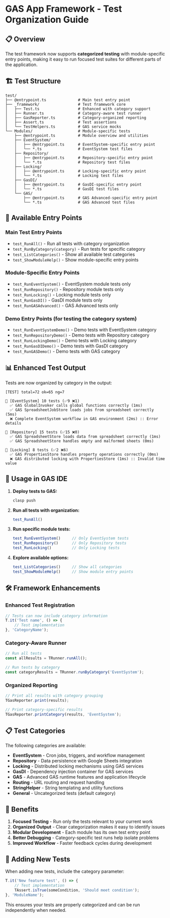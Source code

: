 # GAS App Framework - Test Organization Guide

## 📋 Overview

The test framework now supports **categorized testing** with module-specific entry points, making it easy to run focused test suites for different parts of the application.

## 🏗️ Test Structure

```
test/
├── @entrypoint.ts              # Main test entry point
├── _framework/                 # Test framework core
│   ├── Test.ts                 # Enhanced with category support
│   ├── Runner.ts               # Category-aware test runner
│   ├── GasReporter.ts          # Category-organized reporting
│   ├── Assert.ts               # Test assertions
│   └── TestHelpers.ts          # GAS service mocks
└── Modules/                    # Module-specific tests
    ├── @entrypoint.ts          # Module overview and utilities
    ├── EventSystem/
    │   ├── @entrypoint.ts      # EventSystem-specific entry point
    │   └── *.ts                # EventSystem test files
    ├── Repository/
    │   ├── @entrypoint.ts      # Repository-specific entry point
    │   └── *.ts                # Repository test files
    ├── Locking/
    │   ├── @entrypoint.ts      # Locking-specific entry point
    │   └── *.ts                # Locking test files
    ├── GasDI/
    │   ├── @entrypoint.ts      # GasDI-specific entry point
    │   └── *.ts                # GasDI test files
    └── GAS/
        ├── @entrypoint.ts      # GAS Advanced-specific entry point
        └── *.ts                # GAS Advanced test files
```

## 🎯 Available Entry Points

### Main Test Entry Points
- `test_RunAll()` - Run all tests with category organization
- `test_RunByCategory(category)` - Run tests for specific category
- `test_ListCategories()` - Show all available test categories
- `test_ShowModuleHelp()` - Show module-specific entry points

### Module-Specific Entry Points
- `test_RunEventSystem()` - EventSystem module tests only
- `test_RunRepository()` - Repository module tests only
- `test_RunLocking()` - Locking module tests only
- `test_RunGasDI()` - GasDI module tests only
- `test_RunGASAdvanced()` - GAS Advanced tests only

### Demo Entry Points (for testing the category system)
- `test_RunEventSystemDemo()` - Demo tests with EventSystem category
- `test_RunRepositoryDemo()` - Demo tests with Repository category
- `test_RunLockingDemo()` - Demo tests with Locking category
- `test_RunGasDIDemo()` - Demo tests with GasDI category
- `test_RunGASDemo()` - Demo tests with GAS category

## 📊 Enhanced Test Output

Tests are now organized by category in the output:

```
[TEST] total=72 ok=65 ng=7

📂 [EventSystem] 10 tests (✅9 ❌1)
  ✅ GAS GlobalInvoker calls global functions correctly (1ms)
  ✅ GAS SpreadsheetJobStore loads jobs from spreadsheet correctly (5ms)
  ❌ Complete EventSystem workflow in GAS environment (2ms) :: Error details

📂 [Repository] 15 tests (✅15 ❌0)
  ✅ GAS SpreadsheetStore loads data from spreadsheet correctly (1ms)
  ✅ GAS SpreadsheetStore handles empty and malformed sheets (0ms)
  
📂 [Locking] 8 tests (✅2 ❌6)
  ✅ GAS PropertiesStore handles property operations correctly (0ms)
  ❌ GAS distributed locking with PropertiesStore (1ms) :: Invalid time value
```

## 🚀 Usage in GAS IDE

1. **Deploy tests to GAS:**
   ```bash
   clasp push
   ```

2. **Run all tests with organization:**
   ```javascript
   test_RunAll()
   ```

3. **Run specific module tests:**
   ```javascript
   test_RunEventSystem()     // Only EventSystem tests
   test_RunRepository()      // Only Repository tests
   test_RunLocking()         // Only Locking tests
   ```

4. **Explore available options:**
   ```javascript
   test_ListCategories()     // Show all categories
   test_ShowModuleHelp()     // Show module entry points
   ```

## 🛠️ Framework Enhancements

### Enhanced Test Registration
```typescript
// Tests can now include category information
T.it('Test name', () => {
    // Test implementation
}, 'CategoryName');
```

### Category-Aware Runner
```typescript
// Run all tests
const allResults = TRunner.runAll();

// Run tests by category
const categoryResults = TRunner.runByCategory('EventSystem');
```

### Organized Reporting
```typescript
// Print all results with category grouping
TGasReporter.print(results);

// Print category-specific results
TGasReporter.printCategory(results, 'EventSystem');
```

## 📋 Test Categories

The following categories are available:

- **EventSystem** - Cron jobs, triggers, and workflow management
- **Repository** - Data persistence with Google Sheets integration
- **Locking** - Distributed locking mechanisms using GAS services
- **GasDI** - Dependency injection container for GAS services
- **GAS** - Advanced GAS runtime features and application lifecycle
- **Routing** - URL routing and request handling
- **StringHelper** - String templating and utility functions
- **General** - Uncategorized tests (default category)

## 🎯 Benefits

1. **Focused Testing** - Run only the tests relevant to your current work
2. **Organized Output** - Clear categorization makes it easy to identify issues
3. **Modular Development** - Each module has its own test entry point
4. **Better Debugging** - Category-specific test runs help isolate problems
5. **Improved Workflow** - Faster feedback cycles during development

## 🔧 Adding New Tests

When adding new tests, include the category parameter:

```typescript
T.it('New feature test', () => {
    // Test implementation
    TAssert.isTrue(someCondition, 'Should meet condition');
}, 'ModuleName');
```

This ensures your tests are properly categorized and can be run independently when needed.